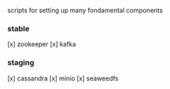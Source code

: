scripts for setting up many fondamental components

### stable 

[x] zookeeper
[x] kafka

### staging

[x] cassandra
[x] minio
[x] seaweedfs
